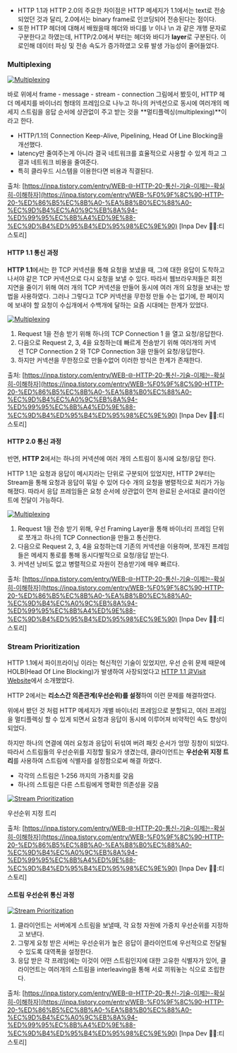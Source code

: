- HTTP 1.1과 HTTP 2.0의 주요한 차이점은 HTTP 메세지가 1.1에서는 text로 전송되었던 것과 달리, 2.0에서는 binary frame로 인코딩되어 전송된다는 점이다.
- 또한 HTTP 헤더에 대해서 배웠을때 헤더와 바디를 \r 이나 \n 과 같은 개행 문자로 구분한다고 하였는데, HTTP/2.0에서 부터는 헤더와 바디가 **layer**로 구분된다. 이로인해 데이터 파싱 및 전송 속도가 증가하였고 오류 발생 가능성이 줄어들었다.
### **Multiplexing**

[![Multiplexing](https://blog.kakaocdn.net/dn/dIbRiK/btrRpXx8YKa/PZJEeEpq9joyI6pOkiNGz1/img.png)](https://blog.kakaocdn.net/dn/dIbRiK/btrRpXx8YKa/PZJEeEpq9joyI6pOkiNGz1/img.png)

바로 위에서 frame - message - stream - connection 그림에서 봤듯이, HTTP 헤더 메세지를 바이너리 형태의 프레임으로 나누고 하나의 커넥션으로 동시에 여러개의 메세지 스트림을 응답 순서에 상관없이 주고 받는 것을 **멀티플렉싱(multiplexing)**이라고 한다.

- HTTP/1.1의 Connection Keep-Alive, Pipelining, Head Of Line Blocking을 개선했다.
- latency만 줄여주는게 아니라 결국 네트워크를 효율적으로 사용할 수 있게 하고 그 결과 네트워크 비용을 줄여준다.
- 특히 클라우드 시스템을 이용한다면 비용과 직결된다.

출처: [https://inpa.tistory.com/entry/WEB-🌐-HTTP-20-통신-기술-이제는-확실히-이해하자](https://inpa.tistory.com/entry/WEB-%F0%9F%8C%90-HTTP-20-%ED%86%B5%EC%8B%A0-%EA%B8%B0%EC%88%A0-%EC%9D%B4%EC%A0%9C%EB%8A%94-%ED%99%95%EC%8B%A4%ED%9E%88-%EC%9D%B4%ED%95%B4%ED%95%98%EC%9E%90) [Inpa Dev 👨‍💻:티스토리]

#### **HTTP 1.1 통신 과정**

**HTTP 1.1**에서는 한 TCP 커넥션을 통해 요청을 보냈을 때, 그에 대한 응답이 도착하고 나서야 같은 TCP 커넥션으로 다시 요청을 보낼 수 있다. 따라서 웹브라우저들은 회전 지연을 줄이기 위해 여러 개의 TCP 커넥션을 만들어 동시에 여러 개의 요청을 보내는 방법을 사용하였다. 그러나 그렇다고 TCP 커넥션을 무한정 만들 수는 없기에, 한 페이지에 보내야 할 요청이 수십개에서 수백개에 달하는 요즘 시대에는 한계가 있었다.

[![Multiplexing](https://blog.kakaocdn.net/dn/said3/btrRnOIdnoJ/v7PfJwYFICniIiOA6LdjFk/img.gif)](https://blog.kakaocdn.net/dn/said3/btrRnOIdnoJ/v7PfJwYFICniIiOA6LdjFk/img.gif)

1. Request 1을 전송 받기 위해 하나의 TCP Connection 1 을 열고 요청/응답한다.
2. 다음으로 Request 2, 3, 4을 요청하는데 빠르게 전송받기 위해 여러개의 커넥션 TCP Connection 2 와 TCP Connection 3을 만들어 요청/응답한다.
3. 하지만 커넥션을 무한정으로 만들수없어 이러한 방식은 한계가 존재한다.

출처: [https://inpa.tistory.com/entry/WEB-🌐-HTTP-20-통신-기술-이제는-확실히-이해하자](https://inpa.tistory.com/entry/WEB-%F0%9F%8C%90-HTTP-20-%ED%86%B5%EC%8B%A0-%EA%B8%B0%EC%88%A0-%EC%9D%B4%EC%A0%9C%EB%8A%94-%ED%99%95%EC%8B%A4%ED%9E%88-%EC%9D%B4%ED%95%B4%ED%95%98%EC%9E%90) [Inpa Dev 👨‍💻:티스토리]

#### **HTTP 2.0 통신 과정**

반면, **HTTP 2**에서는 하나의 커넥션에 여러 개의 스트림이 동시에 요청/응답 한다.

HTTP 1.1은 요청과 응답이 메시지라는 단위로 구분되어 있었지만, HTTP 2부터는 Stream을 통해 요청과 응답이 묶일 수 있어 다수 개의 요청을 병렬적으로 처리가 가능해졌다. 따라서 응답 프레임들은 요청 순서에 상관없이 먼저 완료된 순서대로 클라이언트에 전달이 가능하다.

[![Multiplexing](https://blog.kakaocdn.net/dn/b7nEZv/btrRo3kn075/YfKfNG45pJl7k9DwXlBrKK/img.gif)](https://blog.kakaocdn.net/dn/b7nEZv/btrRo3kn075/YfKfNG45pJl7k9DwXlBrKK/img.gif)

1. Request 1을 전송 받기 위해, 우선 Framing Layer을 통해 바이너리 프레임 단위로 쪼개고 하나의 TCP Connection을 만들고 통신한다.
2. 다음으로 Request 2, 3, 4을 요청하는데 기존의 커넥션을 이용하며, 쪼개진 프레임들은 메세지 통로를 통해 동시다발적으로 요청/응답 받는다.
3. 커넥션 낭비도 없고 병렬적으로 자원이 전송받기에 매우 빠르다.

출처: [https://inpa.tistory.com/entry/WEB-🌐-HTTP-20-통신-기술-이제는-확실히-이해하자](https://inpa.tistory.com/entry/WEB-%F0%9F%8C%90-HTTP-20-%ED%86%B5%EC%8B%A0-%EA%B8%B0%EC%88%A0-%EC%9D%B4%EC%A0%9C%EB%8A%94-%ED%99%95%EC%8B%A4%ED%9E%88-%EC%9D%B4%ED%95%B4%ED%95%98%EC%9E%90) [Inpa Dev 👨‍💻:티스토리]


### **Stream Prioritization**

HTTP 1.1에서 파이프라이닝 이라는 혁신적인 기술이 있었지만, 우선 순위 문제 때문에 HOLB(Head Of Line Blocking)가 발생하여 사장되었다고 [HTTP 1.1 글Visit Website](https://inpa.tistory.com/entry/WEB-%F0%9F%8C%90-HTTP-09-HTTP-30-%EA%B9%8C%EC%A7%80-%EC%95%8C%EC%95%84%EB%B3%B4%EB%8A%94-%ED%86%B5%EC%8B%A0-%EA%B8%B0%EC%88%A0)에서 소개했었다.

HTTP 2에서는 **리소스간 의존관계(우선순위)를 설정**하여 이런 문제를 해결하였다.

위에서 봤던 것 처럼 HTTP 메세지가 개별 바이너리 프레임으로 분할되고, 여러 프레임을 멀티플렉싱 할 수 있게 되면서 요청과 응답이 동시에 이루어져 비약적인 속도 향상이 되었다.

하지만 하나의 연결에 여러 요청과 응답이 뒤섞여 버려 패킷 순서가 엉망 징창이 되었다. 따라서 스트림들의 우선순위를 지정할 필요가 생겼는데, 클라이언트는 **우선순위 지정 트리**를 사용하여 스트림에 식별자를 설정함으로써 해결 하였다.

- 각각의 스트림은 1-256 까지의 가중치를 갖음
- 하나의 스트림은 다른 스트림에게 명확한 의존성을 갖음

[![Stream Prioritization](https://blog.kakaocdn.net/dn/bovfzI/btrRoqmKpkC/0AuGPTjUW6ZKM2ruwnojPk/img.png)](https://blog.kakaocdn.net/dn/bovfzI/btrRoqmKpkC/0AuGPTjUW6ZKM2ruwnojPk/img.png)

우선순위 지정 트리

출처: [https://inpa.tistory.com/entry/WEB-🌐-HTTP-20-통신-기술-이제는-확실히-이해하자](https://inpa.tistory.com/entry/WEB-%F0%9F%8C%90-HTTP-20-%ED%86%B5%EC%8B%A0-%EA%B8%B0%EC%88%A0-%EC%9D%B4%EC%A0%9C%EB%8A%94-%ED%99%95%EC%8B%A4%ED%9E%88-%EC%9D%B4%ED%95%B4%ED%95%98%EC%9E%90) [Inpa Dev 👨‍💻:티스토리]

#### **스트림 우선순위 통신 과정**

[![Stream Prioritization](https://blog.kakaocdn.net/dn/wtkcr/btrSmYRnoQc/mSbVkISwaBuw9ZKlKB2vm0/img.png)](https://blog.kakaocdn.net/dn/wtkcr/btrSmYRnoQc/mSbVkISwaBuw9ZKlKB2vm0/img.png)

1. 클라이언트는 서버에게 스트림을 보낼때, 각 요청 자원에 가중치 우선순위를 지정하고 보낸다.
2. 그렇게 요청 받은 서버는 우선순위가 높은 응답이 클라이언트에 우선적으로 전달될 수 있도록 대역폭을 설정한다.
3. 응답 받은 각 프레임에는 이것이 어떤 스트림인지에 대한 고유한 식별자가 있어, 클라이언트는 여러개의 스트림을 interleaving을 통해 서로 끼워놓는 식으로 조립한다.

출처: [https://inpa.tistory.com/entry/WEB-🌐-HTTP-20-통신-기술-이제는-확실히-이해하자](https://inpa.tistory.com/entry/WEB-%F0%9F%8C%90-HTTP-20-%ED%86%B5%EC%8B%A0-%EA%B8%B0%EC%88%A0-%EC%9D%B4%EC%A0%9C%EB%8A%94-%ED%99%95%EC%8B%A4%ED%9E%88-%EC%9D%B4%ED%95%B4%ED%95%98%EC%9E%90) [Inpa Dev 👨‍💻:티스토리]